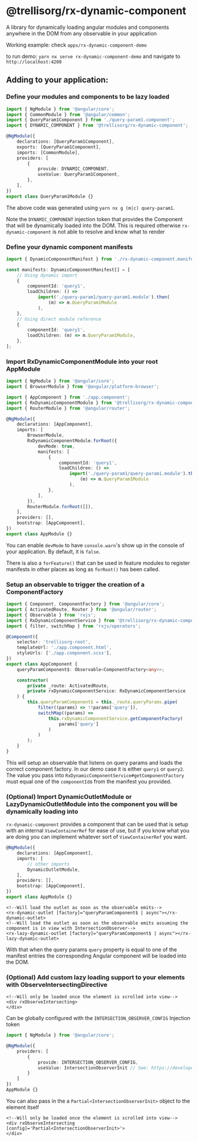 # @trellisorg/rx-dynamic-component

A library for dynamically loading angular modules and components anywhere in the DOM from any observable in your
application

Working example: check `apps/rx-dynamic-component-demo`

to run demo: `yarn nx serve rx-dynamic-component-demo` and navigate to `http://localhost:4200`

## Adding to your application:

### Define your modules and components to be lazy loaded

```typescript
import { NgModule } from '@angular/core';
import { CommonModule } from '@angular/common';
import { QueryParam1Component } from './query-param1.component';
import { DYNAMIC_COMPONENT } from '@trellisorg/rx-dynamic-component';

@NgModule({
    declarations: [QueryParam1Component],
    exports: [QueryParam1Component],
    imports: [CommonModule],
    providers: [
        {
            provide: DYNAMIC_COMPONENT,
            useValue: QueryParam1Component,
        },
    ],
})
export class QueryParam1Module {}
```

The above code was generated using `yarn nx g (m|c) query-param1`.

Note the `DYNAMIC_COMPONENT` injection token that provides the Component that will be dynamically loaded into the DOM.
This is required otherwise `rx-dynamic-component`
is not able to resolve and know what to render

### Define your dynamic component manifests

```typescript
import { DynamicComponentManifest } from './rx-dynamic-component.manifest';

const manifests: DynamicComponentManifest[] = [
    // Using dynamic import
    {
        componentId: 'query1',
        loadChildren: () =>
            import('./query-param1/query-param1.module').then(
                (m) => m.QueryParam1Module
            ),
    },
    // Using direct module reference
    {
        componentId: 'query1',
        loadChildren: (m) => m.QueryParam1Module,
    },
];
```

### Import RxDynamicComponentModule into your root AppModule

```typescript
import { NgModule } from '@angular/core';
import { BrowserModule } from '@angular/platform-browser';

import { AppComponent } from './app.component';
import { RxDynamicComponentModule } from '@trellisorg/rx-dynamic-component';
import { RouterModule } from '@angular/router';

@NgModule({
    declarations: [AppComponent],
    imports: [
        BrowserModule,
        RxDynamicComponentModule.forRoot({
            devMode: true,
            manifests: [
                {
                    componentId: 'query1',
                    loadChildren: () =>
                        import('./query-param1/query-param1.module').then(
                            (m) => m.QueryParam1Module
                        ),
                },
            ],
        }),
        RouterModule.forRoot([]),
    ],
    providers: [],
    bootstrap: [AppComponent],
})
export class AppModule {}
```

You can enable `devMode` to have `console.warn`'s show up in the console of your application. By default, it is `false`.

There is also a `forFeature()` that can be used in feature modules to register manifests in other places as long
as `forRoot()` has been called.

### Setup an observable to trigger the creation of a ComponentFactory

```typescript
import { Component, ComponentFactory } from '@angular/core';
import { ActivatedRoute, Router } from '@angular/router';
import { Observable } from 'rxjs';
import { RxDynamicComponentService } from '@trellisorg/rx-dynamic-component';
import { filter, switchMap } from 'rxjs/operators';

@Component({
    selector: 'trellisorg-root',
    templateUrl: './app.component.html',
    styleUrls: ['./app.component.scss'],
})
export class AppComponent {
    queryParamComponent$: Observable<ComponentFactory<any>>;

    constructor(
        private _route: ActivatedRoute,
        private rxDynamicComponentService: RxDynamicComponentService
    ) {
        this.queryParamComponent$ = this._route.queryParams.pipe(
            filter((params) => !!params['query']),
            switchMap((params) =>
                this.rxDynamicComponentService.getComponentFactory(
                    params['query']
                )
            )
        );
    }
}
```

This will setup an observable that listens on query params and loads the correct component factory. In our demo case it
is either `query1` or `query2`. The value you pass into `RxDynamicComponentService#getComponentFactory`
must equal one of the `componentId`s from the manifest you provided.

### (Optional) Import DynamicOutletModule or LazyDynamicOutletModule into the component you will be dynamically loading into

`rx-dynamic-component` provides a component that can be used that is setup with an internal `ViewContainerRef`
for ease of use, but if you know what you are doing you can implement whatever sort of `ViewContainerRef` you want.

```typescript
@NgModule({
    declarations: [AppComponent],
    imports: [
        // other imports
        DynamicOutletModule,
    ],
    providers: [],
    bootstrap: [AppComponent],
})
export class AppModule {}
```

```angular2html
<!--Will load the outlet as soon as the observable emits-->
<rx-dynamic-outlet [factory]="queryParamComponent$ | async"></rx-dynamic-outlet>
<!--Will load the outlet as soon as the observable emits assuming the component is in view with IntersectionObserver-->
<rx-lazy-dynamic-outlet [factory]="queryParamComponent$ | async"></rx-lazy-dynamic-outlet>
```

With that when the query params `query` property is equal to one of the manifest entries the corresponding Angular
component will be loaded into the DOM.

### (Optional) Add custom lazy loading support to your elements with ObserveIntersectingDirective

```angular2html
<!--Will only be loaded once the element is scrolled into view-->
<div rxObserveIntersecting>
</div>
```

Can be globally configured with the `INTERSECTION_OBSERVER_CONFIG` Injection token

```typescript
import { NgModule } from '@angular/core';

@NgModule({
    providers: [
        {
            provide: INTERSECTION_OBSERVER_CONFIG, 
            useValue: IntersectionObserverInit // See: https://developer.mozilla.org/en-US/docs/Web/API/IntersectionObserver/IntersectionObserver
        }
    ]
})
AppModule {}
```
You can also pass in the a `Partial<IntersectionObserverInit>` object to the element itself

```angular2html
<!--Will only be loaded once the element is scrolled into view-->
<div rxObserveIntersecting [config]='Partial<IntersectionObserverInit>'>
</div>
```

